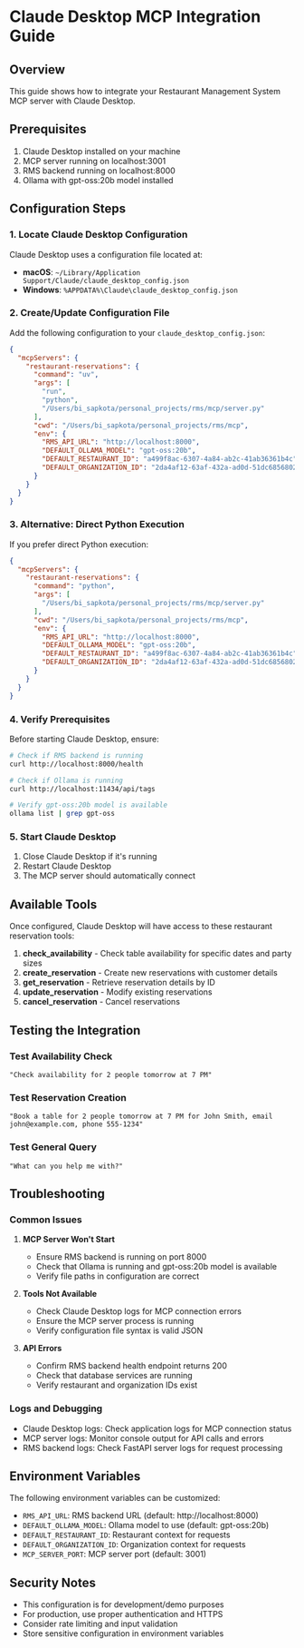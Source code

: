 # Claude Desktop MCP Integration Guide

## Overview
This guide shows how to integrate your Restaurant Management System MCP server with Claude Desktop.

## Prerequisites
1. Claude Desktop installed on your machine
2. MCP server running on localhost:3001
3. RMS backend running on localhost:8000
4. Ollama with gpt-oss:20b model installed

## Configuration Steps

### 1. Locate Claude Desktop Configuration
Claude Desktop uses a configuration file located at:
- **macOS**: `~/Library/Application Support/Claude/claude_desktop_config.json`
- **Windows**: `%APPDATA%\Claude\claude_desktop_config.json`

### 2. Create/Update Configuration File
Add the following configuration to your `claude_desktop_config.json`:

```json
{
  "mcpServers": {
    "restaurant-reservations": {
      "command": "uv",
      "args": [
        "run",
        "python",
        "/Users/bi_sapkota/personal_projects/rms/mcp/server.py"
      ],
      "cwd": "/Users/bi_sapkota/personal_projects/rms/mcp",
      "env": {
        "RMS_API_URL": "http://localhost:8000",
        "DEFAULT_OLLAMA_MODEL": "gpt-oss:20b",
        "DEFAULT_RESTAURANT_ID": "a499f8ac-6307-4a84-ab2c-41ab36361b4c",
        "DEFAULT_ORGANIZATION_ID": "2da4af12-63af-432a-ad0d-51dc68568028"
      }
    }
  }
}
```

### 3. Alternative: Direct Python Execution
If you prefer direct Python execution:

```json
{
  "mcpServers": {
    "restaurant-reservations": {
      "command": "python",
      "args": [
        "/Users/bi_sapkota/personal_projects/rms/mcp/server.py"
      ],
      "cwd": "/Users/bi_sapkota/personal_projects/rms/mcp",
      "env": {
        "RMS_API_URL": "http://localhost:8000",
        "DEFAULT_OLLAMA_MODEL": "gpt-oss:20b",
        "DEFAULT_RESTAURANT_ID": "a499f8ac-6307-4a84-ab2c-41ab36361b4c",
        "DEFAULT_ORGANIZATION_ID": "2da4af12-63af-432a-ad0d-51dc68568028"
      }
    }
  }
}
```

### 4. Verify Prerequisites
Before starting Claude Desktop, ensure:

```bash
# Check if RMS backend is running
curl http://localhost:8000/health

# Check if Ollama is running
curl http://localhost:11434/api/tags

# Verify gpt-oss:20b model is available
ollama list | grep gpt-oss
```

### 5. Start Claude Desktop
1. Close Claude Desktop if it's running
2. Restart Claude Desktop
3. The MCP server should automatically connect

## Available Tools
Once configured, Claude Desktop will have access to these restaurant reservation tools:

1. **check_availability** - Check table availability for specific dates and party sizes
2. **create_reservation** - Create new reservations with customer details
3. **get_reservation** - Retrieve reservation details by ID
4. **update_reservation** - Modify existing reservations
5. **cancel_reservation** - Cancel reservations

## Testing the Integration

### Test Availability Check
```
"Check availability for 2 people tomorrow at 7 PM"
```

### Test Reservation Creation
```
"Book a table for 2 people tomorrow at 7 PM for John Smith, email john@example.com, phone 555-1234"
```

### Test General Query
```
"What can you help me with?"
```

## Troubleshooting

### Common Issues

1. **MCP Server Won't Start**
   - Ensure RMS backend is running on port 8000
   - Check that Ollama is running and gpt-oss:20b model is available
   - Verify file paths in configuration are correct

2. **Tools Not Available**
   - Check Claude Desktop logs for MCP connection errors
   - Ensure the MCP server process is running
   - Verify configuration file syntax is valid JSON

3. **API Errors**
   - Confirm RMS backend health endpoint returns 200
   - Check that database services are running
   - Verify restaurant and organization IDs exist

### Logs and Debugging
- Claude Desktop logs: Check application logs for MCP connection status
- MCP server logs: Monitor console output for API calls and errors
- RMS backend logs: Check FastAPI server logs for request processing

## Environment Variables
The following environment variables can be customized:

- `RMS_API_URL`: RMS backend URL (default: http://localhost:8000)
- `DEFAULT_OLLAMA_MODEL`: Ollama model to use (default: gpt-oss:20b)
- `DEFAULT_RESTAURANT_ID`: Restaurant context for requests
- `DEFAULT_ORGANIZATION_ID`: Organization context for requests
- `MCP_SERVER_PORT`: MCP server port (default: 3001)

## Security Notes
- This configuration is for development/demo purposes
- For production, use proper authentication and HTTPS
- Consider rate limiting and input validation
- Store sensitive configuration in environment variables